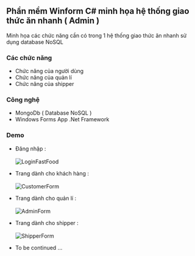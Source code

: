 ## Phần mềm Winform C# minh họa hệ thống giao thức ăn nhanh ( Admin ) 
Minh họa các chức năng cần có trong 1 hệ thống giao thức ăn nhanh sử dụng database NoSQL 

### Các chức năng

-  Chức năng của người dùng
-  Chức năng của quản lí 
-  Chức năng của shipper



### Công nghệ

- MongoDb ( Database NoSQL ) 
- Windows Forms App .Net Framework




### Demo
- Đăng nhập : <br>  <br>
![LoginFastFood](https://github.com/user-attachments/assets/c04b38c5-c5b7-43d9-ab7a-86a761d7fdd5)

- Trang dành cho khách hàng :  <br>  <br>
![CustomerForm](https://github.com/user-attachments/assets/9152de13-35f0-4278-8de7-2307b8f70ffa)

- Trang dành cho quản lí :  <br>  <br>
![AdminForm](https://github.com/user-attachments/assets/23c3ea65-5b96-4c92-826d-3a0f31ae1170)

- Trang dành cho shipper :  <br>  <br>
![ShipperForm](https://github.com/user-attachments/assets/248849cd-3905-4c45-83b0-aaa645b559e8)

- To be continued ...  <br>  <br>

